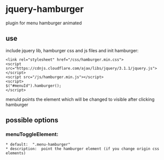 # jquery-hamburger
plugin for menu hamburger animated

## use

include jquery lib, hamburger css and js files and init hamburger:
```
<link rel="stylesheet" href="/css/hamburger.min.css">
<script src="https://cdnjs.cloudflare.com/ajax/libs/jquery/3.1.1/jquery.js"></script>
<script src="/js/hamburger.min.js"></script>
<script>
$("#menuId").hamburger();
</script>
```
menuId points the element which will be changed to visible after clicking hamburger

## possible options

### menuToggleElement:
	* default:  ".menu-hamburger"
	* description:  point the hamburger element (if you change origin css elements)